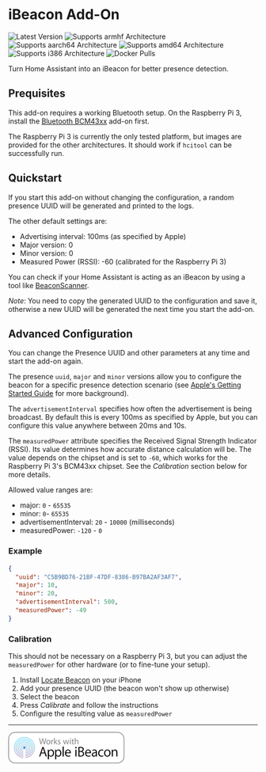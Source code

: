 # iBeacon Add-On

![Latest Version][ibeacon-version-shield]
![Supports armhf Architecture][ibeacon-armhf-shield]
![Supports aarch64 Architecture][ibeacon-aarch64-shield]
![Supports amd64 Architecture][ibeacon-amd64-shield]
![Supports i386 Architecture][ibeacon-i386-shield]
![Docker Pulls][ibeacon-pulls-shield]

Turn Home Assistant into an iBeacon for better presence detection.

## Prequisites

This add-on requires a working Bluetooth setup. On the Raspberry Pi 3, install the [Bluetooth BCM43xx](https://home-assistant.io/addons/bluetooth_bcm43xx/) add-on first. 

The Raspberry Pi 3 is currently the only tested platform, but images are provided for the other architectures. It should work if `hcitool` can be successfully run.

## Quickstart

If you start this add-on without changing the configuration, a random presence UUID will be generated and printed to the logs.

The other default settings are:

* Advertising interval: 100ms (as specified by Apple)
* Major version: 0
* Minor version: 0
* Measured Power (RSSI): -60 (calibrated for the Raspberry Pi 3)

You can check if your Home Assistant is acting as an iBeacon by using a tool like [BeaconScanner](https://github.com/mlwelles/BeaconScanner).

*Note*: You need to copy the generated UUID to the configuration and save it, otherwise a new UUID will be generated the next time you start the add-on.

## Advanced Configuration

You can change the Presence UUID and other parameters at any time and start the add-on again. 

The presence `uuid`, `major` and `minor` versions allow you to configure the beacon for a specific presence detection scenario (see [Apple's Getting Started Guide](https://developer.apple.com/ibeacon/Getting-Started-with-iBeacon.pdf) for more background).

The `advertisementInterval` specifies how often the advertisement is being broadcast. By default this is every 100ms as specified by Apple, but you can configure this value anywhere between 20ms and 10s.

The `measuredPower` attribute specifies the Received Signal Strength Indicator (RSSI). Its value determines how accurate distance calculation will be. The value depends on the chipset and is set to `-60`, which works for the Raspberry Pi 3's BCM43xx chipset. See the *Calibration* section below for more details.

Allowed value ranges are:

* major: `0` - `65535`
* minor: `0`- `65535`
* advertisementInterval: `20` - `10000` (milliseconds)
* measuredPower: `-120` - `0`

### Example

```json
{
  "uuid": "C5B9BD76-21BF-47DF-8386-B97BA2AF3AF7",
  "major": 10,
  "minor": 20,
  "advertisementInterval": 500,
  "measuredPower": -49
}
```

### Calibration

This should not be necessary on a Raspberry Pi 3, but you can adjust the `measuredPower` for other hardware (or to fine-tune your setup).

1. Install [Locate Beacon](https://itunes.apple.com/au/app/locate-beacon/id738709014?mt=8) on your iPhone
1. Add your presence UUID (the beacon won't show up otherwise)
1. Select the beacon
1. Press *Calibrate* and follow the instructions
1. Configure the resulting value as `measuredPower`

----

![Works with iBeacon][works-with-ibeacon]

[ibeacon-version-shield]: https://images.microbadger.com/badges/version/pstreule/armhf-hassio-addon-ibeacon.svg
[ibeacon-armhf-shield]: https://img.shields.io/badge/armhf-yes-green.svg
[ibeacon-aarch64-shield]: https://img.shields.io/badge/aarch64-maybe-yellow.svg
[ibeacon-amd64-shield]: https://img.shields.io/badge/amd64-maybe-yellow.svg
[ibeacon-i386-shield]: https://img.shields.io/badge/i386-maybe-yellow.svg
[ibeacon-pulls-shield]: https://img.shields.io/docker/pulls/pstreule/armhf-hassio-addon-ibeacon.svg
[works-with-ibeacon]: readme/img/Works_with_Apple_iBeacon_Badge_0715.svg